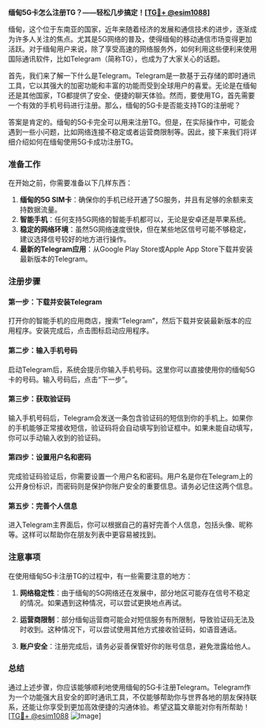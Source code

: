 **缅甸5G卡怎么注册TG？——轻松几步搞定！[[TG💪+ @esim1088](https://t.me/s/esim1088)]**

缅甸，这个位于东南亚的国家，近年来随着经济的发展和通信技术的进步，逐渐成为许多人关注的焦点。尤其是5G网络的普及，使得缅甸的移动通信市场变得更加活跃。对于缅甸用户来说，除了享受高速的网络服务外，如何利用这些便利来使用国际通讯软件，比如Telegram（简称TG），也成为了大家关心的话题。

首先，我们来了解一下什么是Telegram。Telegram是一款基于云存储的即时通讯工具，它以其强大的加密功能和丰富的功能而受到全球用户的喜爱。无论是在缅甸还是其他国家，TG都提供了安全、便捷的聊天体验。然而，要使用TG，首先需要一个有效的手机号码进行注册。那么，缅甸的5G卡是否能支持TG的注册呢？

答案是肯定的。缅甸的5G卡完全可以用来注册TG。但是，在实际操作中，可能会遇到一些小问题，比如网络连接不稳定或者运营商限制等。因此，接下来我们将详细介绍如何在缅甸使用5G卡成功注册TG。

### 准备工作

在开始之前，你需要准备以下几样东西：

1. **缅甸的5G SIM卡**：确保你的手机已经开通了5G服务，并且有足够的余额来支持数据流量。
2. **智能手机**：任何支持5G网络的智能手机都可以，无论是安卓还是苹果系统。
3. **稳定的网络环境**：虽然5G网络速度很快，但在某些地区信号可能不够稳定，建议选择信号较好的地方进行操作。
4. **最新的Telegram应用**：从Google Play Store或Apple App Store下载并安装最新版本的Telegram。

### 注册步骤

#### 第一步：下载并安装Telegram

打开你的智能手机的应用商店，搜索“Telegram”，然后下载并安装最新版本的应用程序。安装完成后，点击图标启动应用程序。

#### 第二步：输入手机号码

启动Telegram后，系统会提示你输入手机号码。这里你可以直接使用你的缅甸5G卡的号码。输入号码后，点击“下一步”。

#### 第三步：获取验证码

输入手机号码后，Telegram会发送一条包含验证码的短信到你的手机上。如果你的手机能够正常接收短信，验证码将会自动填写到验证框中。如果未能自动填写，你可以手动输入收到的验证码。

#### 第四步：设置用户名和密码

完成验证码验证后，你需要设置一个用户名和密码。用户名是你在Telegram上的公开身份标识，而密码则是保护你账户安全的重要信息。请务必记住这两个信息。

#### 第五步：完善个人信息

进入Telegram主界面后，你可以根据自己的喜好完善个人信息，包括头像、昵称等。这样可以帮助你在朋友列表中更容易被找到。

### 注意事项

在使用缅甸5G卡注册TG的过程中，有一些需要注意的地方：

1. **网络稳定性**：由于缅甸的5G网络还在发展中，部分地区可能存在信号不稳定的情况。如果遇到这种情况，可以尝试更换地点再试。
   
2. **运营商限制**：部分缅甸运营商可能会对短信服务有所限制，导致验证码无法及时收到。这种情况下，可以尝试使用其他方式接收验证码，如语音通话。

3. **账户安全**：注册完成后，请务必妥善保管好你的账号信息，避免泄露给他人。

### 总结

通过上述步骤，你应该能够顺利地使用缅甸的5G卡注册Telegram。Telegram作为一个功能强大且安全的即时通讯工具，不仅能够帮助你与世界各地的朋友保持联系，还能让你享受到更加高效便捷的沟通体验。希望这篇文章能对你有所帮助！[[TG💪+ @esim1088](https://t.me/s/esim1088) ![Image](https://i.postimg.cc/4NQfJmqS/Snipaste-2025-05-13-00-14-12.png)]